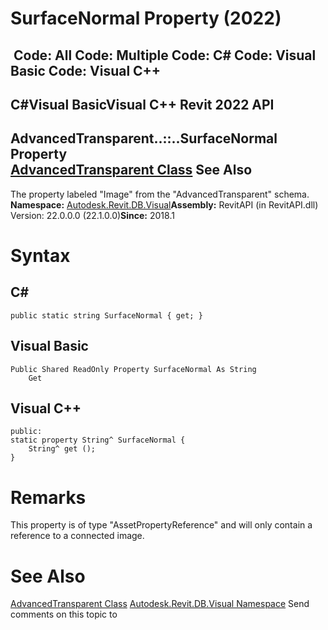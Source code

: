 # SurfaceNormal Property (2022)

﻿
 Code: All Code: Multiple Code: C# Code: Visual Basic Code: Visual C++   
---  
C#Visual BasicVisual C++
Revit 2022 API  
---  
AdvancedTransparent..::..SurfaceNormal Property   
[AdvancedTransparent Class](123a1d0d-0c2f-b510-fe5e-e4db5f247f27.md "AdvancedTransparent Class") See Also  
---  
The property labeled "Image" from the "AdvancedTransparent" schema. 
**Namespace:** [Autodesk.Revit.DB.Visual](f5a10581-6ac2-be19-0e32-f87d05bc8b83.md "Autodesk.Revit.DB.Visual Namespace")**Assembly:** RevitAPI (in RevitAPI.dll) Version: 22.0.0.0 (22.1.0.0)**Since:** 2018.1 
# Syntax
C#  
---  
```text
public static string SurfaceNormal { get; }
```
  
Visual Basic  
---  
```text
Public Shared ReadOnly Property SurfaceNormal As String
	Get
```
  
Visual C++  
---  
```text
public:
static property String^ SurfaceNormal {
	String^ get ();
}
```
  
# Remarks
This property is of type "AssetPropertyReference" and will only contain a reference to a connected image. 
# See Also
[AdvancedTransparent Class](123a1d0d-0c2f-b510-fe5e-e4db5f247f27.md "AdvancedTransparent Class")
[Autodesk.Revit.DB.Visual Namespace](f5a10581-6ac2-be19-0e32-f87d05bc8b83.md "Autodesk.Revit.DB.Visual Namespace")
Send comments on this topic to 